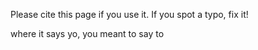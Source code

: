 Please cite this page if you use it. If you spot a typo, fix it!

where it says yo, you meant to say to